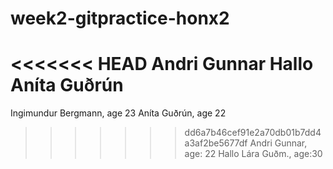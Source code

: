 # week2-gitpractice-honx2
<<<<<<< HEAD
Andri Gunnar
Hallo
Aníta Guðrún
=======
Ingimundur Bergmann, age 23
Aníta Guðrún, age 22
>>>>>>> dd6a7b46cef91e2a70db01b7dd4a3af2be5677df
Andri Gunnar, age: 22
Hallo
Lára Guðm., age:30

